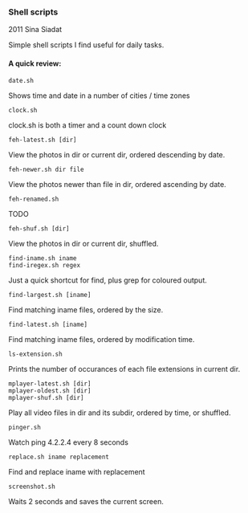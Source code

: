 ### Shell scripts
2011 Sina Siadat

Simple shell scripts I find useful for daily tasks.

#### A quick review:

    date.sh

Shows time and date in a number of cities / time zones

    clock.sh

clock.sh is both a timer and a count down clock

    feh-latest.sh [dir]

View the photos in dir or current dir, ordered descending by date.

    feh-newer.sh dir file

View the photos newer than file in dir, ordered ascending by date.

    feh-renamed.sh

TODO

    feh-shuf.sh [dir]

View the photos in dir or current dir, shuffled.

    find-iname.sh iname
    find-iregex.sh regex

Just a quick shortcut for find, plus grep for coloured output.

    find-largest.sh [iname]

Find matching iname files, ordered by the size.

    find-latest.sh [iname]

Find matching iname files, ordered by modification time.

    ls-extension.sh

Prints the number of occurances of each file extensions in current dir.

    mplayer-latest.sh [dir]
    mplayer-oldest.sh [dir]
    mplayer-shuf.sh [dir]

Play all video files in dir and its subdir, ordered by time, or shuffled.

    pinger.sh

Watch ping 4.2.2.4 every 8 seconds

    replace.sh iname replacement

Find and replace iname with replacement

    screenshot.sh

Waits 2 seconds and saves the current screen.
